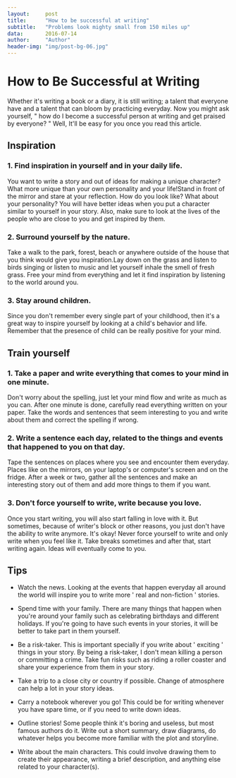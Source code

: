 ```yaml
---
layout:     post
title:      "How to be successful at writing"
subtitle:   "Problems look mighty small from 150 miles up"
data:       2016-07-14
author:     "Author"
header-img: "img/post-bg-06.jpg"
---
```


# How to Be Successful at Writing

Whether it's writing a book or a diary, it is still writing; a talent that everyone have and a talent that can bloom by practicing everyday. Now you might ask yourself, " how do I become a successful person at writing and get praised by everyone? " Well, It'll be easy for you once you read this article.

## Inspiration
### 1. Find inspiration in yourself and in your daily life. 

You want to write a story and out of ideas for making a unique character? What more unique than your own personality and your life!Stand in front of the mirror and stare at your reflection. How do you look like? What about your personality? You will have better ideas when you put a character similar to yourself in your story. Also, make sure to look at the lives of the people who are close to you and get inspired by them.

### 2. Surround yourself by the nature. 

Take a walk to the park, forest, beach or anywhere outside of the house that you think would give you inspiration.Lay down on the grass and listen to birds singing or listen to music and let yourself inhale the smell of fresh grass. Free your mind from everything and let it find inspiration by listening to the world around you.

### 3. Stay around children. 

Since you don't remember every single part of your childhood, then it's a great way to inspire yourself by looking at a child's behavior and life. Remember that the presence of child can be really positive for your mind.

## Train yourself

### 1. Take a paper and write everything that comes to your mind in one minute. 

Don't worry about the spelling, just let your mind flow and write as much as you can. After one minute is done, carefully read everything written on your paper. Take the words and sentences that seem interesting to you and write about them and correct the spelling if wrong.

### 2. Write a sentence each day, related to the things and events that happened to you on that day. 

Tape the sentences on places where you see and encounter them everyday. Places like on the mirrors, on your laptop's or computer's screen and on the fridge. After a week or two, gather all the sentences and make an interesting story out of them and add more things to them if you want.

### 3. Don't force yourself to write, write because you love. 

Once you start writing, you will also start falling in love with it. But sometimes, because of writer's block or other reasons, you just don't have the ability to write anymore. It's okay! Never force yourself to write and only write when you feel like it. Take breaks sometimes and after that, start writing again. Ideas will eventually come to you.

## Tips
- Watch the news. Looking at the events that happen everyday all around the world will inspire you to write more ' real and non-fiction ' stories.

- Spend time with your family. There are many things that happen when you're around your family such as celebrating birthdays and different holidays. If you're going to have such events in your stories, it will be better to take part in them yourself.

- Be a risk-taker. This is important specially if you write about ' exciting ' things in your story. By being a risk-taker, I don't mean killing a person or committing a crime. Take fun risks such as riding a roller coaster and share your experience from them in your story.

- Take a trip to a close city or country if possible. Change of atmosphere can help a lot in your story ideas.

- Carry a notebook wherever you go! This could be for writing whenever you have spare time, or if you need to write down ideas.

- Outline stories! Some people think it's boring and useless, but most famous authors do it. Write out a short summary, draw diagrams, do whatever helps you become more familiar with the plot and storyline.

- Write about the main characters. This could involve drawing them to create their appearance, writing a brief description, and anything else related to your character(s).
